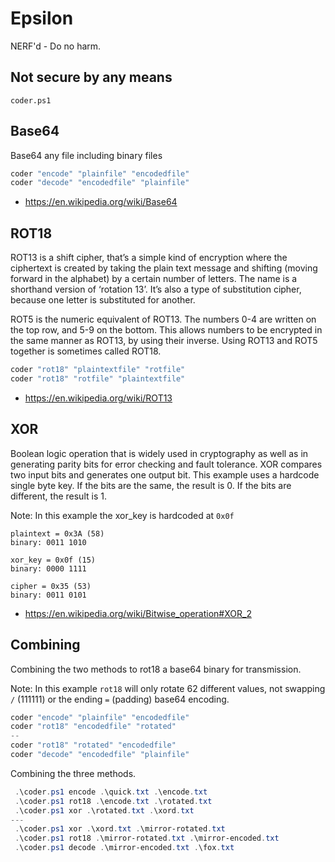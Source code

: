 # Epsilon
NERF'd - Do no harm.

## Not secure by any means

`coder.ps1`

## Base64

Base64 any file including binary files

```ps1
coder "encode" "plainfile" "encodedfile"
coder "decode" "encodedfile" "plainfile"
```
* https://en.wikipedia.org/wiki/Base64

## ROT18

ROT13 is a shift cipher, that’s a simple kind of encryption where the ciphertext is created by taking the plain text message and shifting (moving forward in the alphabet) by a certain number of letters. The name is a shorthand version of ‘rotation 13’. It’s also a type of substitution cipher, because one letter is substituted for another.

ROT5 is the numeric equivalent of ROT13. The numbers 0-4 are written on the top row, and 5-9 on the bottom. This allows numbers to be encrypted in the same manner as ROT13, by using their inverse. Using ROT13 and ROT5 together is sometimes called ROT18.

```ps1
coder "rot18" "plaintextfile" "rotfile"
coder "rot18" "rotfile" "plaintextfile"
```

* https://en.wikipedia.org/wiki/ROT13

## XOR

Boolean logic operation that is widely used in cryptography as well as in generating parity bits for error checking and fault tolerance. XOR compares two input bits and generates one output bit. This example uses a hardcode single byte key. If the bits are the same, the result is 0. If the bits are different, the result is 1.

Note: In this example the xor_key is hardcoded at `0x0f`

```
plaintext = 0x3A (58)
binary: 0011 1010

xor_key = 0x0f (15)
binary: 0000 1111

cipher = 0x35 (53)
binary: 0011 0101
```

* https://en.wikipedia.org/wiki/Bitwise_operation#XOR_2

## Combining 

Combining the two methods to rot18 a base64 binary for transmission.

Note: In this example `rot18` will only rotate 62 different values, not swapping `/` (111111) or the ending `=` (padding) base64 encoding.

```ps1
coder "encode" "plainfile" "encodedfile"
coder "rot18" "encodedfile" "rotated"
-- 
coder "rot18" "rotated" "encodedfile"
coder "decode" "encodedfile" "plainfile"
```

Combining the three methods.

```ps1
 .\coder.ps1 encode .\quick.txt .\encode.txt
 .\coder.ps1 rot18 .\encode.txt .\rotated.txt
 .\coder.ps1 xor .\rotated.txt .\xord.txt
---
 .\coder.ps1 xor .\xord.txt .\mirror-rotated.txt
 .\coder.ps1 rot18 .\mirror-rotated.txt .\mirror-encoded.txt
 .\coder.ps1 decode .\mirror-encoded.txt .\fox.txt
```
